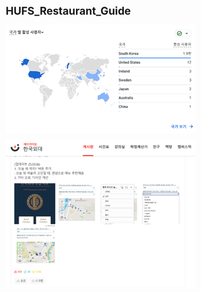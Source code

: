# HUFS_Restaurant_Guide

![Google Analytics](맛집지도사이트구글애널리틱스.png)

![Everytime](맛집지도사이트에타좋아요439.png)
